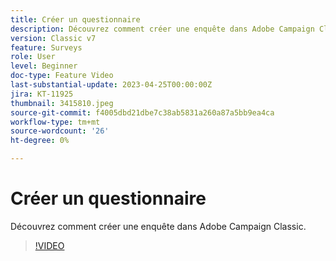 ```yaml
---
title: Créer un questionnaire
description: Découvrez comment créer une enquête dans Adobe Campaign Classic.
version: Classic v7
feature: Surveys
role: User
level: Beginner
doc-type: Feature Video
last-substantial-update: 2023-04-25T00:00:00Z
jira: KT-11925
thumbnail: 3415810.jpeg
source-git-commit: f4005dbd21dbe7c38ab5831a260a87a5bb9ea4ca
workflow-type: tm+mt
source-wordcount: '26'
ht-degree: 0%

---
```



# Créer un questionnaire

Découvrez comment créer une enquête dans Adobe Campaign Classic.

>[!VIDEO](https://video.tv.adobe.com/v/3415810/?learn=on)
